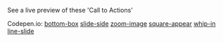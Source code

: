 See a live preview of these 'Call to Actions'

Codepen.io:
<a href="http://codepen.io/contot/full/xOYWjg/" title="codepen bottom-box">bottom-box</a>
<a href="http://codepen.io/contot/full/pbaLOo/" title="codepen side-slide">slide-side</a>
<a href="http://codepen.io/contot/full/kXZEQP/" title="codepen zoom-image">zoom-image</a>
<a href="http://codepen.io/contot/full/dXdmKk/" title="codepen square-appear">square-appear</a>
<a href="http://codepen.io/contot/full/rLJdbx/" title="codepen whip-in">whip-in</a>
<a href="http://codepen.io/contot/full/ZOAxPO/" title="codepen line-slide">line-slide</a>
